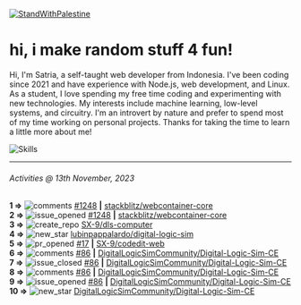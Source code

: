 [![StandWithPalestine](https://github.com/Safouene1/support-palestine-banner/blob/master/StandWithPalestine.svg)](https://github.com/Safouene1/support-palestine-banner)
# hi, i make random stuff 4 fun!

Hi, I'm Satria, a self-taught web developer from Indonesia. I've been coding since 2021 and have experience with Node.js, web development, and Linux. As a student, I love spending my free time coding and experimenting with new technologies. My interests include machine learning, low-level systems, and circuitry. I'm an introvert by nature and prefer to spend most of my time working on personal projects. Thanks for taking the time to learn a little more about me!

![Skills](https://skillicons.dev/icons?i=md,py,raspberrypi,replit,neovim,vercel,bash,express,vite,vue,firebase,linux,nodejs,vscode,github,twitter,ts,html,css,js,discord,git&theme=dark)

---

<!--RECENT_ACTIVITY:last_update-->
###### Activities @ 13th November, 2023
<!--RECENT_ACTIVITY:last_update_end-->

<!--RECENT_ACTIVITY:start-->
**1 =>** ![comments](https://cdn.jsdelivr.net/gh/Readme-Workflows/Readme-Icons@main/icons/octicons/Comment.svg) [#1248](https://github.com/stackblitz/webcontainer-core/issues/1248#issuecomment-1806946651) **|** [stackblitz/webcontainer-core](https://github.com/stackblitz/webcontainer-core)<br>
**2 =>** ![issue_opened](https://cdn.jsdelivr.net/gh/Readme-Workflows/Readme-Icons@main/icons/octicons/IssueOpened.svg) [#1248](https://github.com/stackblitz/webcontainer-core/issues/1248) **|** [stackblitz/webcontainer-core](https://github.com/stackblitz/webcontainer-core)<br>
**3 =>** ![create_repo](https://cdn.jsdelivr.net/gh/Readme-Workflows/Readme-Icons@main/icons/octicons/Repository.svg) [SX-9/dls-computer](https://github.com/SX-9/dls-computer)<br>
**4 =>** ![new_star](https://cdn.jsdelivr.net/gh/Readme-Workflows/Readme-Icons@main/icons/octicons/StarredRepositoryYellow.svg) [lubinpappalardo/digital-logic-sim](https://github.com/lubinpappalardo/digital-logic-sim)<br>
**5 =>** ![pr_opened](https://cdn.jsdelivr.net/gh/Readme-Workflows/Readme-Icons@main/icons/octicons/PullRequestOpened.svg) [#17](https://github.com/SX-9/codedit-web/pull/17) **|** [SX-9/codedit-web](https://github.com/SX-9/codedit-web)<br>
**6 =>** ![comments](https://cdn.jsdelivr.net/gh/Readme-Workflows/Readme-Icons@main/icons/octicons/Comment.svg) [#86](https://github.com/DigitalLogicSimCommunity/Digital-Logic-Sim-CE/issues/86#issuecomment-1805661585) **|** [DigitalLogicSimCommunity/Digital-Logic-Sim-CE](https://github.com/DigitalLogicSimCommunity/Digital-Logic-Sim-CE)<br>
**7 =>** ![issue_closed](https://cdn.jsdelivr.net/gh/Readme-Workflows/Readme-Icons@main/icons/octicons/IssueClosed.svg) [#86](https://github.com/DigitalLogicSimCommunity/Digital-Logic-Sim-CE/issues/86) **|** [DigitalLogicSimCommunity/Digital-Logic-Sim-CE](https://github.com/DigitalLogicSimCommunity/Digital-Logic-Sim-CE)<br>
**8 =>** ![comments](https://cdn.jsdelivr.net/gh/Readme-Workflows/Readme-Icons@main/icons/octicons/Comment.svg) [#86](https://github.com/DigitalLogicSimCommunity/Digital-Logic-Sim-CE/issues/86#issuecomment-1805633772) **|** [DigitalLogicSimCommunity/Digital-Logic-Sim-CE](https://github.com/DigitalLogicSimCommunity/Digital-Logic-Sim-CE)<br>
**9 =>** ![issue_opened](https://cdn.jsdelivr.net/gh/Readme-Workflows/Readme-Icons@main/icons/octicons/IssueOpened.svg) [#86](https://github.com/DigitalLogicSimCommunity/Digital-Logic-Sim-CE/issues/86) **|** [DigitalLogicSimCommunity/Digital-Logic-Sim-CE](https://github.com/DigitalLogicSimCommunity/Digital-Logic-Sim-CE)<br>
**10 =>** ![new_star](https://cdn.jsdelivr.net/gh/Readme-Workflows/Readme-Icons@main/icons/octicons/StarredRepositoryYellow.svg) [DigitalLogicSimCommunity/Digital-Logic-Sim-CE](https://github.com/DigitalLogicSimCommunity/Digital-Logic-Sim-CE)<br>
<!--RECENT_ACTIVITY:end-->
